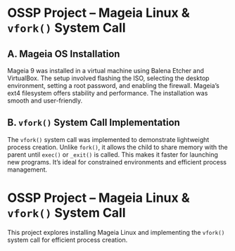 # OSSP Project – Mageia Linux & `vfork()` System Call

## A. Mageia OS Installation  
Mageia 9 was installed in a virtual machine using Balena Etcher and VirtualBox. The setup involved flashing the ISO, selecting the desktop environment, setting a root password, and enabling the firewall. Mageia’s ext4 filesystem offers stability and performance. The installation was smooth and user-friendly.

## B. `vfork()` System Call Implementation  
The `vfork()` system call was implemented to demonstrate lightweight process creation. Unlike `fork()`, it allows the child to share memory with the parent until `exec()` or `_exit()` is called. This makes it faster for launching new programs. It’s ideal for constrained environments and efficient process management.

# OSSP Project – Mageia Linux & `vfork()` System Call

This project explores installing Mageia Linux and implementing the `vfork()` system call for efficient process creation.

